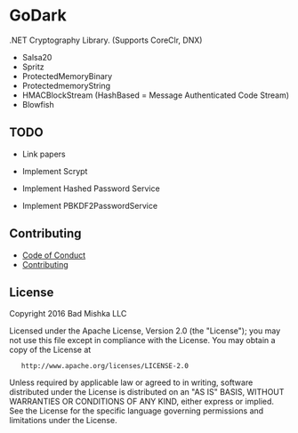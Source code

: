 # GoDark
.NET Cryptography Library.  (Supports CoreClr, DNX)

 - Salsa20
 - Spritz 
 - ProtectedMemoryBinary
 - ProtectedmemoryString
 - HMACBlockStream (HashBased = Message Authenticated Code Stream)
 - Blowfish

## TODO
 - Link papers

 - Implement Scrypt
 - Implement Hashed Password Service
 - Implement PBKDF2PasswordService 
 
 ## Contributing
 - [Code of Conduct](CODE-OF-CONDUCT.md)
 - [Contributing](CONTRIBUTING.md)

## License

   Copyright 2016 Bad Mishka LLC

   Licensed under the Apache License, Version 2.0 (the "License");
   you may not use this file except in compliance with the License.
   You may obtain a copy of the License at

       http://www.apache.org/licenses/LICENSE-2.0

   Unless required by applicable law or agreed to in writing, software
   distributed under the License is distributed on an "AS IS" BASIS,
   WITHOUT WARRANTIES OR CONDITIONS OF ANY KIND, either express or implied.
   See the License for the specific language governing permissions and
   limitations under the License.